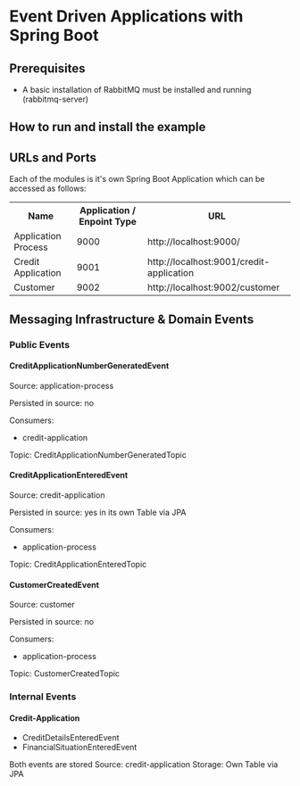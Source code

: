 # Event Driven Applications with Spring Boot


## Prerequisites
- A basic installation of RabbitMQ must be installed and running (rabbitmq-server)

## How to run and install the example

## URLs and Ports
Each of the modules is it's own Spring Boot Application which can be accessed as follows:

<table>
    <tr>
        <th>Name</th>
        <th>Application / Enpoint Type</th>
        <th>URL</th>
    </tr>
    <tr>
        <td>Application Process</td>
        <td>9000</td>
        <td>http://localhost:9000/</td>
    </tr>
    <tr>
        <td>Credit Application</td>
        <td>9001</td>
        <td>http://localhost:9001/credit-application</td>
    </tr>
    <tr>
        <td>Customer</td>
        <td>9002</td>
        <td>http://localhost:9002/customer</td>
    </tr>
      
    
</table>

## Messaging Infrastructure & Domain Events

### Public Events

#### CreditApplicationNumberGeneratedEvent
Source: application-process

Persisted in source: no

Consumers:
- credit-application

Topic: CreditApplicationNumberGeneratedTopic


#### CreditApplicationEnteredEvent
Source: credit-application

Persisted in source: yes in its own Table via JPA

Consumers:
- application-process

Topic: CreditApplicationEnteredTopic


#### CustomerCreatedEvent
Source: customer

Persisted in source: no

Consumers:
- application-process

Topic: CustomerCreatedTopic


### Internal Events

#### Credit-Application
- CreditDetailsEnteredEvent
- FinancialSituationEnteredEvent

Both events are stored
Source: credit-application
Storage: Own Table via JPA
